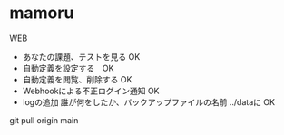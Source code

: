 # mamoru

WEB
- あなたの課題、テストを見る OK
- 自動定義を設定する　OK
- 自動定義を閲覧、削除する OK
- Webhookによる不正ログイン通知 OK
- logの追加 誰が何をしたか、バックアップファイルの名前 ../dataに OK

git pull origin main